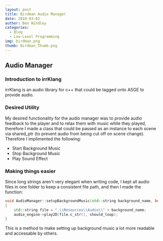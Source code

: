 ```yaml
---
layout: post
title: Birdman Audio Manager
date: 2018-03-02
author: Ben Windley
categories:
  - Blog
  - Low-Level Programming
img: birdman.png
thumb: Birdman_Thumb.png
---
```

## Audio Manager

### Introduction to irrKlang
irrKlang is an audio library for c++ that could be tagged onto ASGE to provide audio.

### Desired Utility
My desired functionality for the audio manager was to provide audio feedback to the player and to relax them with music while they played, therefore I made a class that could be passed as an instance to each scene via shared_ptr (to prevent audio from being cut off on scene change). Therefore I implimented the following:
- Start Background Music
- Stop Background Music
- Play Sound Effect

### Making things easier
Since long strings aren't very elegant when writing code, I kept all audio files in one folder to keep a consistent file path, and then I made the function:
```C++
void AudioManager::setupBackgroundMusic(std::string background_name, bool should_loop)
{
	std::string file = ".\\Resources\\Audio\\" + background_name;
	audio_engine->play2D(file.c_str(), should_loop);
}
```
This is a method to make setting up background music a lot more readable and accessable by others. 